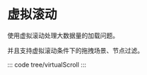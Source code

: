 <script setup>
import virtualScroll from 'exam/tree/virtualScroll.vue'
</script>

# 虚拟滚动
使用虚拟滚动处理大数据量的加载问题。

并且支持虚拟滚动条件下的拖拽场景、节点过滤。

::: code tree/virtualScroll
<virtualScroll></virtualScroll>
:::